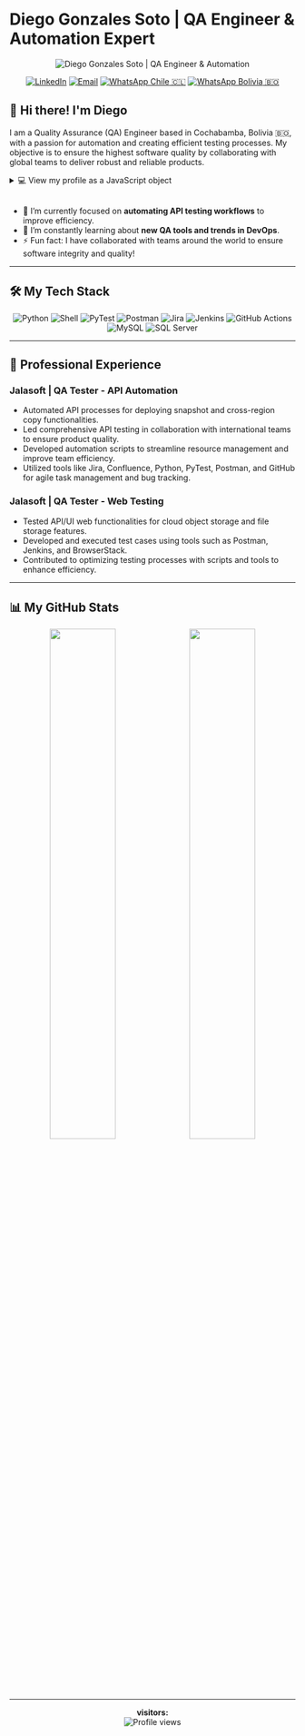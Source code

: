 # Diego Gonzales Soto | QA Engineer & Automation Expert

<p align="center">
  <img src="https://scontent-scl2-1.xx.fbcdn.net/v/t39.30808-6/467508184_122117520728408731_1230028583776516827_n.jpg?_nc_cat=106&ccb=1-7&_nc_sid=cc71e4&_nc_ohc=zioF-OdshLkQ7kNvwHo4Tta&_nc_oc=Adm-fp4MdejPiOL5fT1KunuXjOypmlhnLcuRPZ-C9v8c6o_3T-YmhQCpCfvXpvHAvDb4TmYSdWUskMzCqFpQT3Oi&_nc_zt=23&_nc_ht=scontent-scl2-1.xx&_nc_gid=1F4pSvE2gXUbDvpPOkNgZw&oh=00_AfSXggapg9vTxPj6d4P2YgP3lmSztKwZ1lC2xXZ-vi2Z3Q&oe=687DDC77" alt="Diego Gonzales Soto | QA Engineer & Automation"/>
</p>

<p align="center">
  <a href="https://www.linkedin.com/in/diego-gonzales-soto/"><img src="https://img.shields.io/badge/LinkedIn-0077B5?style=for-the-badge&logo=linkedin&logoColor=white" alt="LinkedIn"></a>
  <a href="mailto:dgsoto.testing.bo@gmail.com"><img src="https://img.shields.io/badge/Email-D14836?style=for-the-badge&logo=gmail&logoColor=white" alt="Email"></a>
<a href="https://wa.me/56966840210" target="_blank"><img src="https://img.shields.io/badge/WhatsApp-25D366?style=for-the-badge&logo=whatsapp&logoColor=white" alt="WhatsApp Chile"> 🇨🇱</a>
  <a href="https://wa.me/59165242442" target="_blank"><img src="https://img.shields.io/badge/WhatsApp-25D366?style=for-the-badge&logo=whatsapp&logoColor=white" alt="WhatsApp Bolivia"> 🇧🇴</a>
</p>

## 👋 Hi there! I'm Diego

I am a Quality Assurance (QA) Engineer based in Cochabamba, Bolivia 🇧🇴, with a passion for automation and creating efficient testing processes. My objective is to ensure the highest software quality by collaborating with global teams to deliver robust and reliable products.


<details>
<summary>💻 View my profile as a JavaScript object</summary>
<br>

```javascript
const diegoGonzalesSoto = {
    name: "Diego Gonzales Soto",
    title: "Quality Assurance Engineer | Test Automation Specialist",
    location: "Calama, Chile",
    availability: "Open to new opportunities",
    
    focusAreas: {
        automation: "API & Web UI Testing (PyTest, Selenium, Playwright, Cypress)",
        development: "Backend Scripting with Python (FastAPI, Flask)",
        data: "Web Scraping (Beautiful Soup, Scrapy) & Databases (SQL)",
        devops: "CI/CD Integration (Jenkins, GitHub Actions)"
    },

    testingExpertise: [
        "API Testing", "Web Application Testing", "Cross-Browser Compatibility Testing",
        "Back-end Testing", "Acceptance Testing", "Exploratory Testing", "Functional Testing",
        "Regression Testing", "Performance Testing", "White Box Testing"
    ],

    techStack: {
        languages: ["Python", "JavaScript", "Shell", "SQL"],
        frameworks: ["PyTest", "FastAPI", "Flask", "Scrapy"],
        tools: ["Postman", "Selenium", "Jira", "Confluence","Trello", "TestRail", "Git"],
        infrastructure: ["Jenkins", "GitHub Actions", "MySQL", "SQL Server"]
    },

    softSkills: [
        "Proactive Problem-Solving", "Meticulous Attention to Detail",
        "Agile & Adaptable Mindset", "Clear & Effective Communication"
    ],

    mission: `To build world-class quality gates for software products
              through robust automation, deep technical analysis, and
              a passion for flawless user experiences.`
};

console.info(diegoGonzalesSoto);
```
</details>

<br>

*   🔭 I’m currently focused on **automating API testing workflows** to improve efficiency.
*   🌱 I’m constantly learning about **new QA tools and trends in DevOps**.
*   ⚡ Fun fact: I have collaborated with teams around the world to ensure software integrity and quality!

---

## 🛠️ My Tech Stack

<p align="center">
  <img src="https://img.shields.io/badge/Python-3776AB?style=for-the-badge&logo=python&logoColor=white" alt="Python"/>
  <img src="https://img.shields.io/badge/Shell_Script-121011?style=for-the-badge&logo=gnu-bash&logoColor=white" alt="Shell"/>
  <img src="https://img.shields.io/badge/PyTest-0A9EDC?style=for-the-badge&logo=pytest&logoColor=white" alt="PyTest"/>
  <img src="https://img.shields.io/badge/Postman-FF6C37?style=for-the-badge&logo=postman&logoColor=white" alt="Postman"/>
  <img src="https://img.shields.io/badge/Jira-0052CC?style=for-the-badge&logo=jira&logoColor=white" alt="Jira"/>
  <img src="https://img.shields.io/badge/Jenkins-D24939?style=for-the-badge&logo=jenkins&logoColor=white" alt="Jenkins"/>
  <img src="https://img.shields.io/badge/GitHub_Actions-2088FF?style=for-the-badge&logo=github-actions&logoColor=white" alt="GitHub Actions"/>
  <img src="https://img.shields.io/badge/MySQL-4479A1?style=for-the-badge&logo=mysql&logoColor=white" alt="MySQL"/>
  <img src="https://img.shields.io/badge/Microsoft_SQL_Server-CC2927?style=for-the-badge&logo=microsoft-sql-server&logoColor=white" alt="SQL Server"/>
</p>

---

## 💼 Professional Experience

### **Jalasoft | QA Tester - API Automation**
*   Automated API processes for deploying snapshot and cross-region copy functionalities.
*   Led comprehensive API testing in collaboration with international teams to ensure product quality.
*   Developed automation scripts to streamline resource management and improve team efficiency.
*   Utilized tools like Jira, Confluence, Python, PyTest, Postman, and GitHub for agile task management and bug tracking.

### **Jalasoft | QA Tester - Web Testing**
*   Tested API/UI web functionalities for cloud object storage and file storage features.
*   Developed and executed test cases using tools such as Postman, Jenkins, and BrowserStack.
*   Contributed to optimizing testing processes with scripts and tools to enhance efficiency.

---

## 📊 My GitHub Stats

<p align="center">
  <img width="48%" src="https://github-readme-stats.vercel.app/api?username=dgsoto&show_icons=true&include_all_commits=true&count_private=true&theme=dark" />
  <img width="48%" src="https://github-readme-stats.vercel.app/api/top-langs/?username=dgsoto&layout=compact&theme=dark" />
</p>

---
<p align="center">
  <b> visitors: </b> <br>
  <img src="https://komarev.com/ghpvc/?username=dgsoto" alt="Profile views" />
</p>
